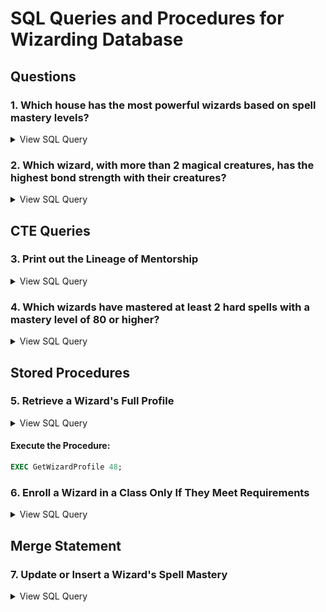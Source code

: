 # SQL Queries and Procedures for Wizarding Database

## Questions

### 1. Which house has the most powerful wizards based on spell mastery levels?
<details>
<summary>View SQL Query</summary>

```sql
SELECT TOP 1 h.Name AS HouseName, AVG(ws.MasteryLevel) AS AvgSpellMastery
FROM Wizard w
JOIN House h ON w.HouseID = h.HouseID
JOIN Wizard_Spell ws ON w.WizardID = ws.WizardID
GROUP BY h.Name
ORDER BY AvgSpellMastery DESC;
```
</details>

### 2. Which wizard, with more than 2 magical creatures, has the highest bond strength with their creatures?
<details>
<summary>View SQL Query</summary>

```sql
SELECT TOP 1 w.Name AS WizardName, COUNT(wc.CreatureID) AS CreatureCount, MAX(wc.BondStrength) AS TotalBondStrength
FROM Wizard w
JOIN Wizard_Creature wc ON w.WizardID = wc.WizardID
GROUP BY w.Name
HAVING COUNT(wc.CreatureID) > 2
ORDER BY TotalBondStrength DESC;
```
</details>

## CTE Queries

### 3. Print out the Lineage of Mentorship
<details>
<summary>View SQL Query</summary>

```sql
WITH WizardMentorship AS (
    SELECT w.WizardID, w.Name AS WizardName, w.MentorID, 1 AS Generation
    FROM Wizard w
    WHERE w.MentorID IS NULL -- Root mentors
    
    UNION ALL
    
    SELECT w.WizardID, w.Name AS WizardName, w.MentorID, wm.Generation + 1
    FROM Wizard w
    INNER JOIN WizardMentorship wm ON w.MentorID = wm.WizardID
)
SELECT *
FROM WizardMentorship
ORDER BY Generation, WizardName;
```
</details>

### 4. Which wizards have mastered at least 2 hard spells with a mastery level of 80 or higher?
<details>
<summary>View SQL Query</summary>

```sql
WITH HardSpellWizards AS (
    SELECT ws.WizardID, w.Name AS WizardName, COUNT(ws.SpellID) AS HardSpellCount
    FROM Wizard_Spell ws
    JOIN Wizard w ON ws.WizardID = w.WizardID
    JOIN Spell s ON ws.SpellID = s.SpellID
    WHERE s.DifficultyLevel = 'Hard'
    AND ws.MasteryLevel >= 80
    GROUP BY ws.WizardID, w.Name
)
SELECT *
FROM HardSpellWizards
WHERE HardSpellCount >= 2;
```
</details>

## Stored Procedures

### 5. Retrieve a Wizard's Full Profile
<details>
<summary>View SQL Query</summary>

```sql
CREATE PROCEDURE GetWizardProfile @WizardID INT
AS
BEGIN
    SELECT w.WizardID, w.Name AS WizardName, h.Name AS HouseName, w.Magic_Rank, w.Birthdate
    FROM Wizard w
    LEFT JOIN House h ON w.HouseID = h.HouseID
    WHERE w.WizardID = @WizardID;

    SELECT mc.Name AS CreatureName, mc.Magic_Level, wc.BondStrength
    FROM Wizard_Creature wc
    JOIN MagicalCreature mc ON wc.CreatureID = mc.CreatureID
    WHERE wc.WizardID = @WizardID;

    SELECT a.Name AS ArtifactName, a.Magic_Type
    FROM Artifact a
    WHERE a.OwnerID = @WizardID;
END;
```
</details>

#### Execute the Procedure:
```sql
EXEC GetWizardProfile 48;
```

### 6. Enroll a Wizard in a Class Only If They Meet Requirements
<details>
<summary>View SQL Query</summary>

```sql
CREATE PROCEDURE EnrollWizardInClass @WizardID INT, @ClassID INT
AS
BEGIN
    IF EXISTS (
        SELECT 1
        FROM Class c
        LEFT JOIN Enrollment e ON c.PrerequisiteID = e.ClassID AND e.WizardID = @WizardID
        WHERE c.ClassID = @ClassID AND e.Result != 'Passed'
    )
    BEGIN
        THROW 50001, 'Wizard has not passed the prerequisite class.', 1;
    END;
    
    INSERT INTO Enrollment (WizardID, ClassID, Result)
    VALUES (@WizardID, @ClassID, 'In Progress');
END;
```
</details>

## Merge Statement

### 7. Update or Insert a Wizard's Spell Mastery
<details>
<summary>View SQL Query</summary>

```sql
MERGE INTO Wizard_Spell AS target
USING (VALUES (12, 8, 85)) AS source (WizardID, SpellID, MasteryLevel)
ON target.WizardID = source.WizardID AND target.SpellID = source.SpellID
WHEN MATCHED THEN
    UPDATE SET target.MasteryLevel = source.MasteryLevel
WHEN NOT MATCHED THEN
    INSERT (WizardID, SpellID, MasteryLevel)
    VALUES (source.WizardID, source.SpellID, source.MasteryLevel);
```
</details>

